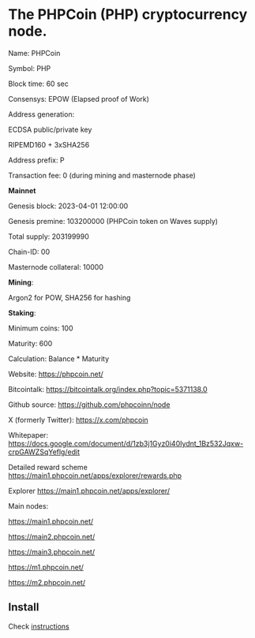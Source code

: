 # The PHPCoin (PHP) cryptocurrency node.

Name: PHPCoin

Symbol: PHP

Block time: 60 sec

Consensys: EPOW (Elapsed proof of Work)

Address generation:

ECDSA public/private key

RIPEMD160 + 3xSHA256

Address prefix: P

Transaction fee: 0 (during mining and masternode phase)

**Mainnet**

Genesis block: 2023-04-01 12:00:00

Genesis premine: 103200000 (PHPCoin token on Waves supply)

Total supply: 203199990

Chain-ID: 00

Masternode collateral: 10000

**Mining**:

Argon2 for POW, SHA256 for hashing

**Staking**:

Minimum coins: 100

Maturity: 600

Calculation: Balance * Maturity 

Website: 
https://phpcoin.net/ 

Bitcointalk:
https://bitcointalk.org/index.php?topic=5371138.0

Github source: 
https://github.com/phpcoinn/node

X (formerly Twitter): 
https://x.com/phpcoin

Whitepaper: 
https://docs.google.com/document/d/1zb3j1Gyz0i40Iydnt_1Bz532Jqxw-crpGAWZSqYeflg/edit

Detailed reward scheme
https://main1.phpcoin.net/apps/explorer/rewards.php 

Explorer
https://main1.phpcoin.net/apps/explorer/

Main nodes:

https://main1.phpcoin.net/ 

https://main2.phpcoin.net/ 

https://main3.phpcoin.net/

https://m1.phpcoin.net/

https://m2.phpcoin.net/ 





## Install

Check [instructions](https://github.com/phpcoinn/node/wiki/Node-installation)




